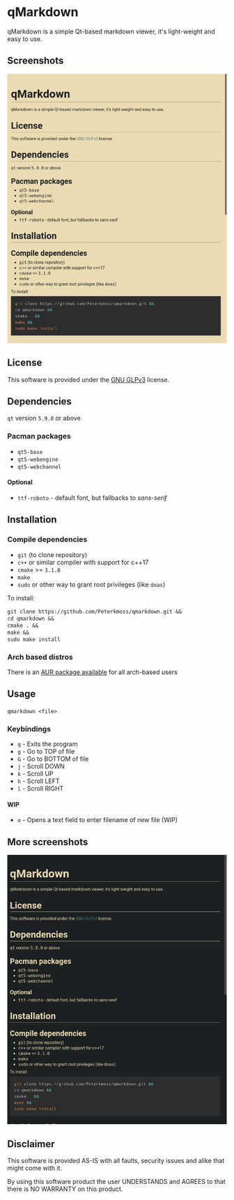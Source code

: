 # qMarkdown

qMarkdown is a simple Qt-based markdown viewer, it's light-weight and easy to use.

## Screenshots

![Light](light.png)

## License

This software is provided under the
[GNU GLPv3](https://www.gnu.org/licenses/gpl-3.0.en.html) license.

## Dependencies

`qt` version `5.9.0` or above

### Pacman packages

* `qt5-base`
* `qt5-webengine`
* `qt5-webchannel`

#### Optional

* `ttf-roboto` - default font, but fallbacks to *sans-serif*

## Installation

### Compile dependencies

* `git` (to clone repository)
* `c++` or similar compiler with support for c++17
* `cmake` >= `3.1.0`
* `make`
* `sudo` or other way to grant root privileges (like `doas`)

To install:

```shell
git clone https://github.com/Peterkmoss/qmarkdown.git &&
cd qmarkdown &&
cmake . &&
make &&
sudo make install
```

### Arch based distros

There is an
[AUR package available](https://aur.archlinux.org/packages/qmarkdown/) for all
arch-based users

## Usage

`qmarkdown <file>`

### Keybindings

* `q` - Exits the program
* `g` - Go to TOP of file
* `G` - Go to BOTTOM of file
* `j` - Scroll DOWN
* `k` - Scroll UP
* `h` - Scroll LEFT
* `l` - Scroll RIGHT

#### WIP

* `o` - Opens a text field to enter filename of new file (WIP)

## More screenshots

![Dark](dark.png)

## Disclaimer

This software is provided AS-IS with all faults, security issues and alike that
might come with it.

By using this software product the user UNDERSTANDS and AGREES to that there is
NO WARRANTY on this product.
